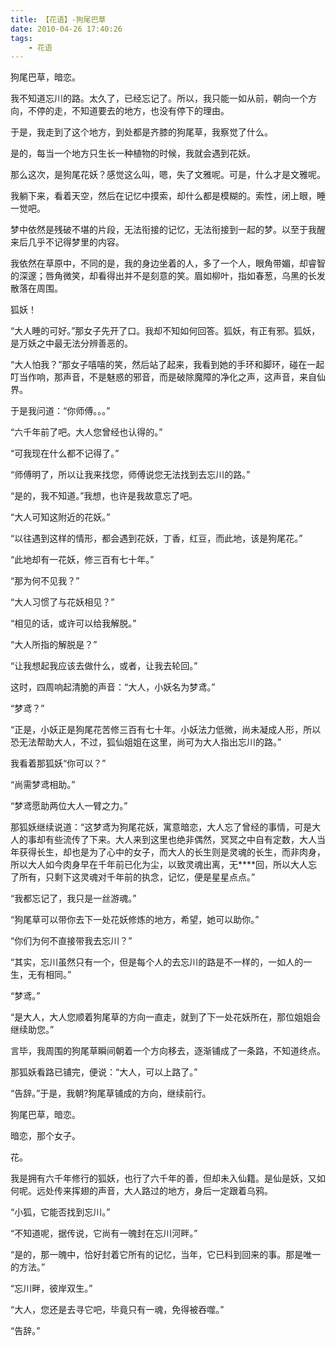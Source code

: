 ```yaml
---
title: 【花语】-狗尾巴草
date: 2010-04-26 17:40:26
tags:
    - 花语
---
```


狗尾巴草，暗恋。

我不知道忘川的路。太久了，已经忘记了。所以，我只能一如从前，朝向一个方向，不停的走，不知道要去的地方，也没有停下的理由。


于是，我走到了这个地方，到处都是齐膝的狗尾草，我察觉了什么。

是的，每当一个地方只生长一种植物的时候，我就会遇到花妖。

那么这次，是狗尾花妖？感觉这么叫，嗯，失了文雅呢。可是，什么才是文雅呢。

我躺下来，看着天空，然后在记忆中摸索，却什么都是模糊的。索性，闭上眼，睡一觉吧。

梦中依然是残破不堪的片段，无法衔接的记忆，无法衔接到一起的梦。以至于我醒来后几乎不记得梦里的内容。

我依然在草原中，不同的是，我的身边坐着的人，多了一个人，眼角带媚，却睿智的深邃；唇角微笑，却看得出并不是刻意的笑。眉如柳叶，指如春葱，乌黑的长发散落在周围。

狐妖！

“大人睡的可好。”那女子先开了口。我却不知如何回答。狐妖，有正有邪。狐妖，是万妖之中最无法分辨善恶的。

“大人怕我？”那女子嘻嘻的笑，然后站了起来，我看到她的手环和脚环，碰在一起叮当作响，那声音，不是魅惑的邪音，而是破除魔障的净化之声，这声音，来自仙界。

于是我问道：“你师傅。。。”

“六千年前了吧。大人您曾经也认得的。”

“可我现在什么都不记得了。”

“师傅明了，所以让我来找您，师傅说您无法找到去忘川的路。”

“是的，我不知道。”我想，也许是我故意忘了吧。

“大人可知这附近的花妖。”

“以往遇到这样的情形，都会遇到花妖，丁香，红豆，而此地，该是狗尾花。”

“此地却有一花妖，修三百有七十年。”

“那为何不见我？”

“大人习惯了与花妖相见？”

“相见的话，或许可以给我解脱。”

“大人所指的解脱是？”

“让我想起我应该去做什么，或者，让我去轮回。”

这时，四周响起清脆的声音：“大人，小妖名为梦鸢。”

“梦鸢？”

“正是，小妖正是狗尾花苦修三百有七十年。小妖法力低微，尚未凝成人形，所以恐无法帮助大人，不过，狐仙姐姐在这里，尚可为大人指出忘川的路。”

我看着那狐妖“你可以？”

“尚需梦鸢相助。”

“梦鸢愿助两位大人一臂之力。”

那狐妖继续说道：“这梦鸢为狗尾花妖，寓意暗恋，大人忘了曾经的事情，可是大人的事却有些流传了下来。大人来到这里也绝非偶然，冥冥之中自有定数，大人当年获得长生，却也是为了心中的女子，而大人的长生则是灵魂的长生，而非肉身，所以大人如今肉身早在千年前已化为尘，以致灵魂出离，无****回，所以大人忘了所有，只剩下这灵魂对千年前的执念，记忆，便是星星点点。”

“我都忘记了，我只是一丝游魂。”

“狗尾草可以带你去下一处花妖修炼的地方，希望，她可以助你。”

“你们为何不直接带我去忘川？”

“其实，忘川虽然只有一个，但是每个人的去忘川的路是不一样的，一如人的一生，无有相同。”

“梦鸢。”

“是大人，大人您顺着狗尾草的方向一直走，就到了下一处花妖所在，那位姐姐会继续助您。”

言毕，我周围的狗尾草瞬间朝着一个方向移去，逐渐铺成了一条路，不知道终点。

那狐妖看路已铺完，便说：“大人，可以上路了。”

“告辞。”于是，我朝?狗尾草铺成的方向，继续前行。

狗尾巴草，暗恋。

暗恋，那个女子。

花。

我是拥有六千年修行的狐妖，也行了六千年的善，但却未入仙籍。是仙是妖，又如何呢。远处传来挥翅的声音，大人路过的地方，身后一定跟着乌鸦。

“小狐，它能否找到忘川。”

“不知道呢，据传说，它尚有一魄封在忘川河畔。”

“是的，那一魄中，恰好封着它所有的记忆，当年，它已料到回来的事。那是唯一的方法。”

“忘川畔，彼岸双生。”

“大人，您还是去寻它吧，毕竟只有一魂，免得被吞噬。”

“告辞。”
